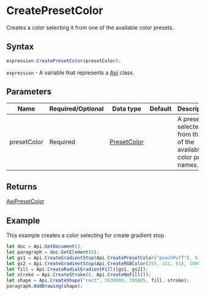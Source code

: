 # CreatePresetColor

Creates a color selecting it from one of the available color presets.

## Syntax

```javascript
expression.CreatePresetColor(presetColor);
```

`expression` - A variable that represents a [Api](../Api.md) class.

## Parameters

| **Name** | **Required/Optional** | **Data type** | **Default** | **Description** |
| ------------- | ------------- | ------------- | ------------- | ------------- |
| presetColor | Required | [PresetColor](../../Enumeration/PresetColor.md) |  | A preset selected from the list of the available color preset names. |

## Returns

[ApiPresetColor](../../ApiPresetColor/ApiPresetColor.md)

## Example

This example creates a color selecting for create gradient stop.

```javascript editor-docx
let doc = Api.GetDocument();
let paragraph = doc.GetElement(0);
let gs1 = Api.CreateGradientStop(Api.CreatePresetColor("peachPuff"), 0);
let gs2 = Api.CreateGradientStop(Api.CreateRGBColor(255, 111, 61), 100000);
let fill = Api.CreateRadialGradientFill([gs1, gs2]);
let stroke = Api.CreateStroke(0, Api.CreateNoFill());
let shape = Api.CreateShape("rect", 5930900, 395605, fill, stroke);
paragraph.AddDrawing(shape);
```
